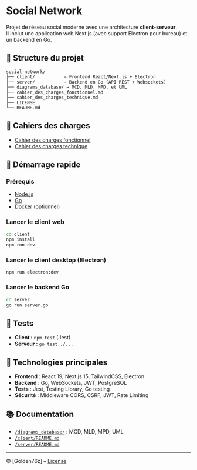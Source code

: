 # Social Network

Projet de réseau social moderne avec une architecture **client-serveur**.  
Il inclut une application web Next.js (avec support Electron pour bureau) et un backend en Go.

## 📁 Structure du projet

```
social-network/
├── client/           → Frontend React/Next.js + Electron
├── server/           → Backend en Go (API REST + Websockets)
├── diagrams_database/ → MCD, MLD, MPD, et UML
├── cahier_des_charges_fonctionnel.md
├── cahier_des_charges_technique.md
├── LICENSE
└── README.md
```

## 📄 Cahiers des charges

- [Cahier des charges fonctionnel](./cahier_des_charges_fonctionnel.md)
- [Cahier des charges technique](./cahier_des_charges_technique.md)

## 🚀 Démarrage rapide

### Prérequis

- [Node.js](https://nodejs.org/)
- [Go](https://golang.org/)
- [Docker](https://www.docker.com/) (optionnel)

### Lancer le client web

```bash
cd client
npm install
npm run dev
```

### Lancer le client desktop (Electron)

```bash
npm run electron:dev
```

### Lancer le backend Go

```bash
cd server
go run server.go
```

## 🧪 Tests

- **Client :** `npm test` (Jest)
- **Serveur :** `go test ./...`

## 🧱 Technologies principales

- **Frontend** : React 19, Next.js 15, TailwindCSS, Electron
- **Backend** : Go, WebSockets, JWT, PostgreSQL
- **Tests** : Jest, Testing Library, Go testing
- **Sécurité** : Middleware CORS, CSRF, JWT, Rate Limiting

## 📚 Documentation

- [`/diagrams_database/`](./diagrams_database) : MCD, MLD, MPD, UML
- [`/client/README.md`](./client/README.md)
- [`/server/README.md`](./server/README.md)

---

© [Golden76z] – [License](./LICENSE)
